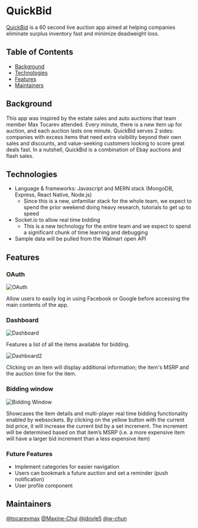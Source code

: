 # QuickBid

[QuickBid](https://quickbid.wixsite.com/quickbid) is a 60 second live auction app aimed at helping companies eliminate surplus inventory fast and minimize deadweight loss.

## Table of Contents

- [Background](#background)
- [Technologies](#technologies)
- [Features](#features)
- [Maintainers](#maintainers)

## Background

This app was inspired by the estate sales and auto auctions that team member Max Tocarev attended. Every minute, there is a new item up for auction, and each auction lasts one minute. QuickBid serves 2 sides: companies with excess items that need extra visibility beyond their own sales and discounts, and value-seeking customers looking to score great deals fast. In a nutshell, QuickBid is a combination of Ebay auctions and flash sales.

## Technologies

* Language & frameworks: Javascript and MERN stack (MongoDB, Express, React Native, Node.js)
    * Since this is a new, unfamiliar stack for the whole team, we expect to spend the prior weekend doing heavy research, tutorials to get up to speed
* Socket.io to allow real time bidding
    * This is a new technology for the entire team and we expect to spend a significant chunk of time learning and debugging
* Sample data will be pulled from the Walmart open API

## Features

### OAuth

![OAuth](https://github.com/jdoyle5/quick_bid/blob/master/docs/screenshots/OAuth.png)

Allow users to easily log in using Facebook or Google before accessing the main contents of the app.

### Dashboard

![Dashboard](https://github.com/jdoyle5/quick_bid/blob/master/docs/screenshots/Dashboard1.png)

Features a list of all the items available for bidding.

![Dashboard2](https://github.com/jdoyle5/quick_bid/blob/master/docs/screenshots/Dashboard2.png)

Clicking on an item will display additional information; the item's MSRP and the auction time for the item.

### Bidding window

![Bidding Window](https://github.com/jdoyle5/quick_bid/blob/master/docs/screenshots/Auction_Window.png)

Showcases the item details and multi-player real time bidding functionality enabled by websockets. By clicking on the yellow button with the current bid price, it will increase the current bid by a set increment. The increment will be determined based on that item’s MSRP (i.e. a more expensive item will have a larger bid increment than a less expensive item)

### Future Features
* Implement categories for easier navigation
* Users can bookmark a future auction and set a reminder (push notification)
* User profile component

## Maintainers

[@tocarevmax](https://github.com/tocarevmax)
[@Maxine-Chui](https://github.com/Maxine-Chui)
[@jdoyle5](https://github.com/jdoyle5)
[@w-chun](https://github.com/w-chun)
